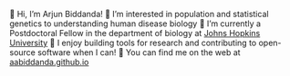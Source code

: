 👋 Hi, I’m Arjun Biddanda! 
👀 I’m interested in population and statistical genetics to understanding human disease biology
🌱 I’m currently a Postdoctoral Fellow in the department of biology at [Johns Hopkins University](https://www.jhu.edu/)
🦾 I enjoy building tools for research and contributing to open-source software when I can!
📮 You can find me on the web at [aabiddanda.github.io](https://aabiddanda.github.io/)